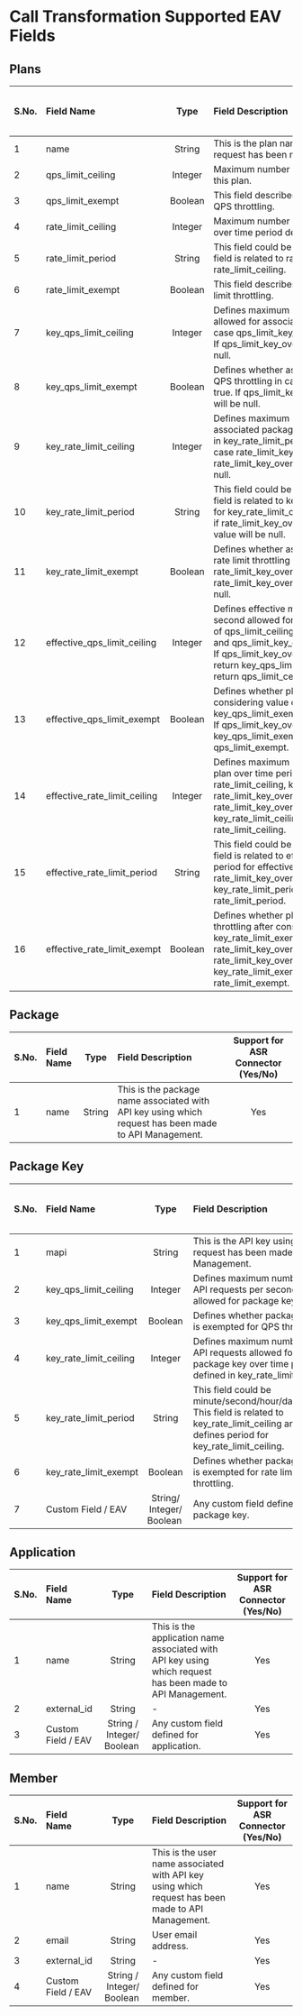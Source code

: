 ﻿---
sidebar_position: 6
--- 

# Call Transformation Supported EAV Fields

<head>
  <meta name="guidename" content="API Management"/>
  <meta name="context" content="GUID-9bf86b30-8cb3-4a04-8802-ab4db5ab6f68"/>
</head>

## **Plans** 

|**S.No.** |**Field Name** |**Type**|**Field Description** |**Support for ASR Connector (Yes/No)**|
| :- | :- | :-: | :- | :-: |
|1|name |String|This is the plan name associated with API key using which request has been made to API Management. |Yes|
|2|qps\_limit\_ceiling |Integer|Maximum number of API requests per second allowed for this plan. |Yes|
|3|qps\_limit\_exempt |Boolean|This field describes whether this plan is exempted for QPS throttling. |Yes|
|4|rate\_limit\_ceiling|Integer|Maximum number of API requests allowed for this plan over time period defined in rate\_limit\_period.|Yes|
|5|rate\_limit\_period|String|This field could be minute/second/hour/day/month. This field is related to rate\_limit\_ceiling and defines period for rate\_limit\_ceiling.|Yes|
|6|rate\_limit\_exempt|Boolean|This field describes whether this plan is exempted for rate limit throttling.|Yes|
|7|key\_qps\_limit\_ceiling|Integer|Defines maximum number of API requests per second allowed for associated package key in case qps\_limit\_key\_override\_allowed is true. If qps\_limit\_key\_override\_allowed is false, its value will be null.|Yes|
|8|key\_qps\_limit\_exempt|Boolean|Defines whether associated package key is exempted for QPS throttling in case qps\_limit\_key\_override\_allowed is true. If qps\_limit\_key\_override\_allowed is false, its value will be null.|Yes|
|9|key\_rate\_limit\_ceiling|Integer|Defines maximum number of API requests allowed for associated package key over time period defined in key\_rate\_limit\_period in case rate\_limit\_key\_override\_allowed is true. If rate\_limit\_key\_override\_allowed is false, its value will be null.|Yes|
|10|key\_rate\_limit\_period|String|This field could be minute/second/hour/day/month. This field is related to key\_rate\_limit\_ceiling and defines period for key\_rate\_limit\_ceiling. This field will be defined only if rate\_limit\_key\_override\_allowed is true otherwise its value will be null.|Yes|
|11|key\_rate\_limit\_exempt|Boolean|Defines whether associated package key is exempted for rate limit throttling in case rate\_limit\_key\_override\_allowed is true. If rate\_limit\_key\_override\_allowed is false, its value will be null.|Yes|
|12|effective\_qps\_limit\_ceiling|Integer|Defines effective maximum number of API requests per second allowed for this plan after considering value of qps\_limit\_ceiling, key\_qps\_limit\_ceiling and qps\_limit\_key\_override\_allowed. If qps\_limit\_key\_override\_allowed is true, then it will return key\_qps\_limit\_ceiling otherwise it will return qps\_limit\_ceiling.|Yes|
|13|effective\_qps\_limit\_exempt |Boolean|Defines whether plan is exempted for QPS throttling after considering value of qps\_limit\_exempt, key\_qps\_limit\_exempt and qps\_limit\_key\_override\_allowed. If qps\_limit\_key\_override\_allowed is true, then it will return key\_qps\_limit\_exempt otherwise it will return qps\_limit\_exempt.|Yes|
|14|effective\_rate\_limit\_ceiling|Integer|Defines maximum number of API requests allowed for plan over time period defined after considering value of rate\_limit\_ceiling, key\_rate\_limit\_ceiling and rate\_limit\_key\_override\_allowed. If rate\_limit\_key\_override\_allowed is true, then it will return key\_rate\_limit\_ceiling otherwise it will return rate\_limit\_ceiling.|Yes|
|15|effective\_rate\_limit\_period|String|This field could be minute/second/hour/day/month. This field is related to effective\_rate\_limit\_ceiling and defines period for effective\_rate\_limit\_ceiling. If rate\_limit\_key\_override\_allowed is true, then it will return key\_rate\_limit\_period otherwise it will return rate\_limit\_period.|Yes|
|16|effective\_rate\_limit\_exempt|Boolean|Defines whether plan exempted for rate limit throttling after considering value of rate\_limit\_exempt, key\_rate\_limit\_exempt and rate\_limit\_key\_override\_allowed. If rate\_limit\_key\_override\_allowed is true, then it will return key\_rate\_limit\_exempt otherwise it will return rate\_limit\_exempt.|Yes|

## Package

|**S.No.**|**Field Name** |**Type**|**Field Description** |**Support for ASR Connector (Yes/No)**|
| :- | :- | :-: | :- | :-: |
|1|name |String|This is the package name associated with API key using which request has been made to API Management. |Yes|
## **Package Key**

|**S.No.** |**Field Name** |**Type**|**Field Description** |**Support for ASR Connector (Yes/No)**|
| :- | :- | :-: | :- | :-: |
|1|mapi |String|This is the API key using which request has been made to API Management. |Yes|
|2|key\_qps\_limit\_ceiling|Integer|Defines maximum number of API requests per second allowed for package key.|Yes|
|3|key\_qps\_limit\_exempt |Boolean|Defines whether package key is exempted for QPS throttling.|Yes|
|4|key\_rate\_limit\_ceiling|Integer|Defines maximum number of API requests allowed for package key over time period defined in key\_rate\_limit\_period.|Yes|
|5|key\_rate\_limit\_period|String|This field could be minute/second/hour/day/month. This field is related to key\_rate\_limit\_ceiling and defines period for key\_rate\_limit\_ceiling. |Yes|
|6|key\_rate\_limit\_exempt|Boolean|Defines whether package key is exempted for rate limit throttling.|Yes|
|7|Custom Field / EAV|String/ Integer/ Boolean |Any custom field defined for package key. |Yes|

## Application

|**S.No.**|**Field Name**|**Type**|**Field Description** |**Support for ASR Connector (Yes/No)**|
| :- | :- | :-: | :- | :-: |
|1 |name |String|This is the application name associated with API key using which request has been made to API Management. |Yes|
|2|external\_id|String|-|Yes|
|3|Custom Field / EAV|String / Integer/ Boolean |Any custom field defined for application. |Yes|
## **Member**

|**S.No.** |**Field Name** |**Type**|**Field Description** |**Support for ASR Connector (Yes/No)**|
| :- | :- | :-: | :- | :-: |
|1|name |String|This is the user name associated with API key using which request has been made to API Management. |Yes|
|2|email|String|User email address.|Yes|
|3|external\_id|String|-|Yes|
|4|Custom Field / EAV|String / Integer/ Boolean |Any custom field defined for member. |Yes|


